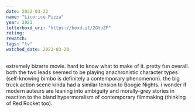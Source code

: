 ```yaml
---
date: 2022-03-22
name: "Licorice Pizza"
year: 2021
letterboxd_uri: "https://boxd.it/2GtuZF"
rating: 
rewatch: 
tags: "tv"
watched_date: 2022-03-20
---
```


extremely bizarre movie. hard to know what to make of it. pretty fun overall. both the two leads seemed to be playing anachronistic character types (self-knowing bimbo is definitely a contemporary phenomenon). the big truck action scene kinda had a similar tension to Boogie Nights. i wonder if modern auteurs are leaning into ambiguity and morally-grey stories in reaction to the bland hypermoralism of contemporary filmmaking (thinking of Red Rocket too).
